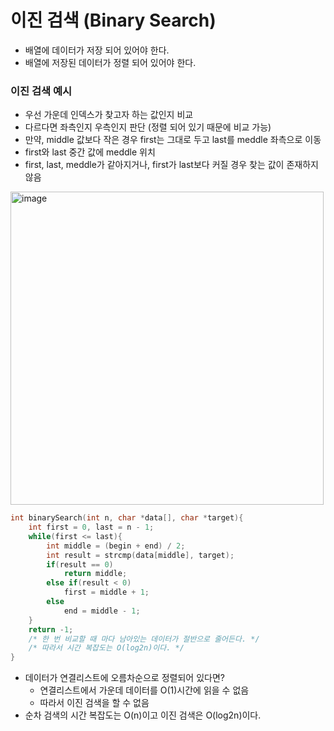 # <strong>이진 검색 (Binary Search)</strong>
- 배열에 데이터가 저장 되어 있어야 한다.
- 배열에 저장된 데이터가 정렬 되어 있어야 한다.

### <strong>이진 검색 예시</strong>
- 우선 가운데 인덱스가 찾고자 하는 값인지 비교
- 다르다면 좌측인지 우측인지 판단 (정렬 되어 있기 때문에 비교 가능)
- 만약, middle 값보다 작은 경우 first는 그대로 두고 last를 meddle 좌측으로 이동
- first와 last 중간 값에 meddle 위치
- first, last, meddle가 같아지거나, first가 last보다 커질 경우 찾는 값이 존재하지 않음

<img width="501" alt="image" src="https://user-images.githubusercontent.com/99342700/217181576-d2f76df8-86b7-4bfa-98a5-9ee24071f5cd.png">

```c++
int binarySearch(int n, char *data[], char *target){
    int first = 0, last = n - 1;
    while(first <= last){
        int middle = (begin + end) / 2;
        int result = strcmp(data[middle], target);
        if(result == 0)
            return middle;
        else if(result < 0)
            first = middle + 1;
        else
            end = middle - 1;
    }
    return -1;
    /* 한 번 비교할 때 마다 남아있는 데이터가 절반으로 줄어든다. */
    /* 따라서 시간 복잡도는 O(log2n)이다. */
}
```
- 데이터가 연결리스트에 오름차순으로 정렬되어 있다면?
    - 연결리스트에서 가운데 데이터를 O(1)시간에 읽을 수 없음
    - 따라서 이진 검색을 할 수 없음
- 순차 검색의 시간 복잡도는 O(n)이고 이진 검색은 O(log2n)이다.
